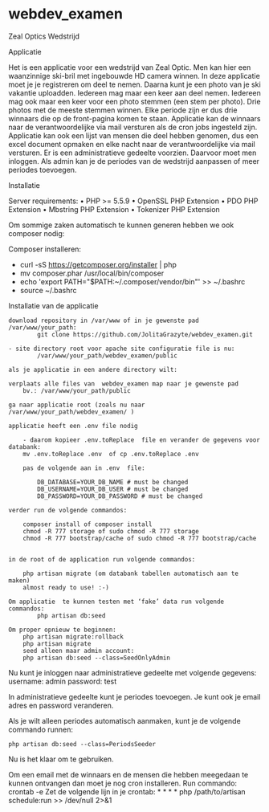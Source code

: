 # webdev_examen
Zeal Optics Wedstrijd 

Applicatie

Het is een applicatie voor een wedstrijd van Zeal Optic. 
Men kan hier een waanzinnige ski-bril met ingebouwde HD camera winnen.
In deze applicatie moet je je registreren om deel te nemen.
Daarna kunt je een photo van je ski vakantie uploadden.
Iedereen mag maar een keer aan deel nemen.
Iedereen mag ook maar een keer voor een photo stemmen (een stem per photo).
Drie photos met de meeste stemmen winnen.
Elke periode zijn er dus drie winnaars die op de front-pagina komen te staan.
Applicatie kan de winnaars naar de verantwoordelijke via mail versturen als de cron jobs ingesteld zijn.
Applicatie kan ook een lijst van mensen die deel hebben genomen, dus een excel document opmaken en elke nacht naar de verantwoordelijke via mail versturen.
Er is een administratieve gedeelte voorzien. Daarvoor moet men inloggen.
Als admin kan je de periodes van de wedstrijd aanpassen of meer periodes toevoegen.

Installatie

Server requirements:
•	PHP >= 5.5.9
•	OpenSSL PHP Extension
•	PDO PHP Extension
•	Mbstring PHP Extension
•	Tokenizer PHP Extension

Om sommige zaken automatisch te kunnen generen hebben we ook composer nodig:

Composer installeren:

- curl -sS https://getcomposer.org/installer | php
- mv composer.phar /usr/local/bin/composer
- echo 'export PATH="$PATH:~/.composer/vendor/bin"' >> ~/.bashrc
- source ~/.bashrc 

Installatie van de applicatie

    download repository in /var/www of in je gewenste pad /var/www/your_path: 
            git clone https://github.com/JolitaGrazyte/webdev_examen.git
    
    - site directory root voor apache site configuratie file is nu:
            /var/www/your_path/webdev_examen/public 
    
    als je applicatie in een andere directory wilt:
    
    verplaats alle files van  webdev_examen map naar je gewenste pad
        bv.: /var/www/your_path/public
    
    ga naar applicatie root (zoals nu naar  /var/www/your_path/webdev_examen/ )
        
    applicatie heeft een .env file nodig
        
        - daarom kopieer .env.toReplace  file en verander de gegevens voor databank:
        mv .env.toReplace .env  of cp .env.toReplace .env
            
        pas de volgende aan in .env  file:
    
            DB_DATABASE=YOUR_DB_NAME # must be changed
            DB_USERNAME=YOUR_DB_USER # must be changed
            DB_PASSWORD=YOUR_DB_PASSWORD # must be changed
    
    verder run de volgende commandos: 
        
        composer install of composer install
        chmod -R 777 storage of sudo chmod -R 777 storage
        chmod -R 777 bootstrap/cache of sudo chmod -R 777 bootstrap/cache
    

    in de root of de application run volgende commandos:
        
        php artisan migrate (om databank tabellen automatisch aan te maken)
        almost ready to use! :-)
    
    Om applicatie  te kunnen testen met ‘fake’ data run volgende commandos:
            php artisan db:seed
    
    Om proper opnieuw te beginnen:
        php artisan migrate:rollback
        php artisan migrate
        seed alleen maar admin account:
        php artisan db:seed --class=SeedOnlyAdmin

Nu kunt je inloggen naar administratieve gedeelte met volgende gegevens:
    username: admin
    password: test
    
In administratieve gedeelte kunt je periodes toevoegen. 
Je kunt ook je email adres en password veranderen.

Als je wilt alleen periodes automatisch aanmaken, kunt je de volgende commando runnen:

    php artisan db:seed --class=PeriodsSeeder

Nu is het klaar om te gebruiken.

Om een email met de winnaars en de mensen die hebben meegedaan te kunnen ontvangen dan moet je nog cron installeren.
    Run commando:  crontab -e 
    Zet de volgende lijn in je crontab: 
    * * * * php /path/to/artisan schedule:run >> /dev/null 2>&1






